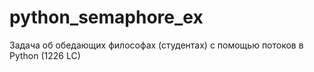 # python_semaphore_ex
Задача об обедающих философах (студентах) с помощью потоков в Python (1226 LC)
